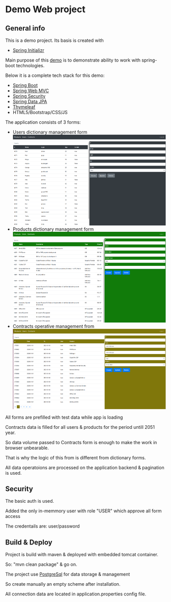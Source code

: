 # Demo Web project



## General info

This is a demo project. Its basis is created with 

* [Spring Initializr](https://start.spring.io/) 

Main purpose of this [demo](https://github.com/shaprj/demo-web) is to demonstrate ability to work with spring-boot teсhnologies.

Below it is a complete tech stack for this demo:

* [Spring Boot](https://spring.io/projects/spring-boot)
* [Spring Web MVC](https://docs.spring.io/spring/docs/current/spring-framework-reference/web.html)
* [Spring Security](https://spring.io/projects/spring-security)
* [Spring Data JPA](https://spring.io/projects/spring-data-jpa)
* [Thymeleaf](https://www.thymeleaf.org/)
* HTML5/Bootstrap/CSS/JS

The application consists of 3 forms:
* Users dictionary management form
    ![screen shot](images/img-users-form.png)
* Products dictionary management form
    ![screen shot](images/img-products-form.png)
* Contracts operative management from
    ![screen shot](images/img-contracts-form.png)
    
All forms are prefilled with test data while app is loading

Contracts data is filled for all users & products for the period untill 2051 year.

So data volume passed to Contracts form is enough to make the work in browser unbearable.

That is why the logic of this from is different from dictionary forms. 

All data operatoions are processed on the application backend & pagination is used.

## Security

The basic auth is used.

Added the only in-memmory user with role "USER" which approve all form access

The credentails are: user/password

## Build & Deploy

Project is build with maven & deployed with embedded tomcat container.

So: "mvn clean package" & go on.

The project use [PostgreSql](https://www.postgresql.org/) for data storage & management

So create manually an empty scheme after installation.

All connection data are located in application.properties config file.

